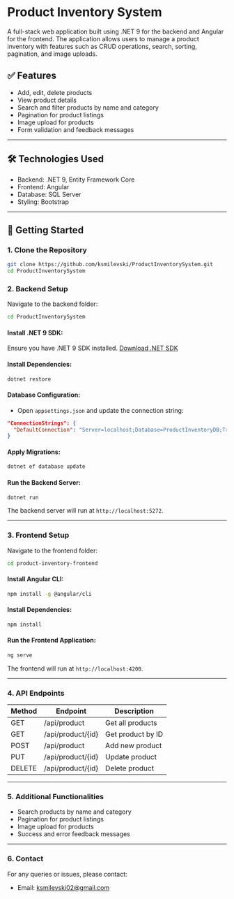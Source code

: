 # Product Inventory System

A full-stack web application built using .NET 9 for the backend and Angular for the frontend. The application allows users to manage a product inventory with features such as CRUD operations, search, sorting, pagination, and image uploads.

## ✅ Features

* Add, edit, delete products
* View product details
* Search and filter products by name and category
* Pagination for product listings
* Image upload for products
* Form validation and feedback messages

---

## 🛠️ Technologies Used

* Backend: .NET 9, Entity Framework Core
* Frontend: Angular
* Database: SQL Server
* Styling: Bootstrap

---

## 🚀 Getting Started

### 1. Clone the Repository

```bash
git clone https://github.com/ksmilevski/ProductInventorySystem.git
cd ProductInventorySystem
```

### 2. Backend Setup

Navigate to the backend folder:

```bash
cd ProductInventorySystem
```

#### Install .NET 9 SDK:

Ensure you have .NET 9 SDK installed.
[Download .NET SDK](https://dotnet.microsoft.com/download/dotnet/9.0)

#### Install Dependencies:

```bash
dotnet restore
```

#### Database Configuration:

* Open `appsettings.json` and update the connection string:

```json
"ConnectionStrings": {
  "DefaultConnection": "Server=localhost;Database=ProductInventoryDB;Trusted_Connection=True;TrustServerCertificate=True;"
}
```

#### Apply Migrations:

```bash
dotnet ef database update
```

#### Run the Backend Server:

```bash
dotnet run
```

The backend server will run at `http://localhost:5272`.

---

### 3. Frontend Setup

Navigate to the frontend folder:

```bash
cd product-inventory-frontend
```

#### Install Angular CLI:

```bash
npm install -g @angular/cli
```

#### Install Dependencies:

```bash
npm install
```

#### Run the Frontend Application:

```bash
ng serve
```

The frontend will run at `http://localhost:4200`.

---

### 4. API Endpoints

| Method | Endpoint          | Description       |
| ------ | ----------------- | ----------------- |
| GET    | /api/product      | Get all products  |
| GET    | /api/product/{id} | Get product by ID |
| POST   | /api/product      | Add new product   |
| PUT    | /api/product/{id} | Update product    |
| DELETE | /api/product/{id} | Delete product    |

---

### 5. Additional Functionalities

* Search products by name and category
* Pagination for product listings
* Image upload for products
* Success and error feedback messages

---

### 6. Contact

For any queries or issues, please contact:

* Email: [ksmilevski02@gmail.com](mailto:ksmilevski02@gmail.com)
